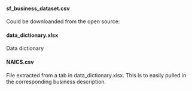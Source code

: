 #### sf_business_dataset.csv ####
Could be downloanded from the open source:

#### data_dictionary.xlsx ####
Data dictionary

#### NAICS.csv ####
File extracted from a tab in data_dictionary.xlsx. This is to easily pulled in the corresponding business description.
